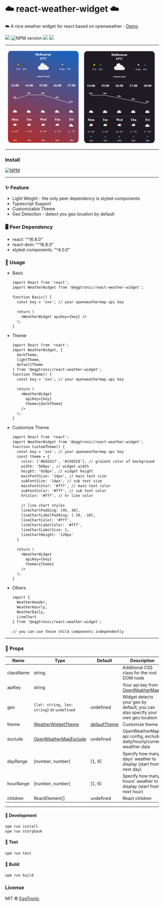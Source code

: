 # ☁️ react-weather-widget ☁️


☁️ A nice weather widget for react based on openweather - [Demo](https://eggtronic.github.io/react-weather-widget/)


<span>![](https://img.shields.io/npm/dt/@eggtronic/react-weather-widget.svg)</span> <span class="badge-npmversion"><img src="https://badgen.net/badge/license/MIT/blue" alt="NPM version" /></span> <span>![](https://img.shields.io/badge/0-dependency-blue.svg)</span> <span>![](https://img.shields.io/badge/3-peerDependency-blue.svg)</span>

---

<img src="./doc/img/defaultTheme.png" width="250" style="display: inline-block;"><img src="./doc/img/darkTheme.png" width="250" style="display: inline-block;">


---
### Install
[![NPM](https://nodei.co/npm/@eggtronic/react-weather-widget.png)](https://npmjs.org/package/@eggtronic/react-weather-widget)
 

---
### ✨ Feature
- Light Weight - the only peer dependency is styled-components
- Typescript Support
- Customizable Theme
- Geo Detection - detect you geo location by default

### 🖥 Peer Dependency
- react: "^16.8.0"
- react-dom: "^16.8.0"
- styled-components: "^4.0.0"

### 🌈 Usage
- Basic 
  ```JSX
  import React from 'react';
  import WeatherWidget from '@eggtronic/react-weather-widget';

  function Basic() {
    const key = 'xxx'; // your openweathermap api key

    return (
      <WeatherWidget apiKey={key} />
    );
  }
  ```
- Theme
  ```JSX
  import React from 'react';
  import WeatherWidget, {
    darkTheme,
    lightTheme,
    defaultTheme
  } from '@eggtronic/react-weather-widget';
  function Theme() {
    const key = 'xxx'; // your openweathermap api key

    return (
      <WeatherWidget 
        apiKey={key} 
        theme={darkTheme}
      />
    );
  }
  ```

- Customize Theme
  ```JSX
  import React from 'react';
  import WeatherWidget from '@eggtronic/react-weather-widget';
  function CustomTheme() {
    const key = 'xxx'; // your openweathermap api key
    const theme = {
      color: ['#b92b27', '#1565C0'], // graient color of background
      width: '500px', // widget width
      height: '650px', // widget height
      mainFontSize: '24px', // main text size
      subFontSize: '14px', // sub text size
      mainFontColor: '#fff', // main text color
      subFontColor: '#fff', // sub text color
      hrColor: '#fff', // hr line color

      // line chart styles
      lineChartPadding: [45, 30],
      lineChartLabelPadding: [-10, -10],
      lineChartColor: '#fff',
      lineChartLabelColor: '#fff',
      lineChartLabelSize: 1,
      lineChartHeight: '120px'
    }

    return (
      <WeatherWidget 
        apiKey={key} 
        theme={theme}
      />
    );
  }
  ```
- Others
  ```JSX
  import {
    WeatherHeader, 
    WeatherHourly, 
    WeatherDaily,
    LineChart
  } from '@eggtronic/react-weather-widget';

  // you can use those child components independently
  ```
---
### 📝 Props
| Name         | Type    | Default | Description |
| ------------ | ------- | ------- | ----------- |
| className | string |  | Additional CSS class for the root DOM node |
| apiKey | string | | Your api key from [OpenWeatherMap](https://openweathermap.org/) |
| geo | `{lat: string, lon: string}` or `undefined` | undefined | Widget detects your geo by default, you can also specify your own geo location |
| theme | [WeatherWidgetTheme](./src/types/weatherWidget.ts)| [defaultTheme](./src/theme.ts) | Customize theme |
| exclude | [OpenWeatherMapExclude](./src/types/weatherWidget.ts) | undefined | OpenWeatherMap api config, exclude daily/hourly/current wealther data|
| dayRange | [number, number] | [1, 6] | Specify how many days' weather to display (start from next day)|
| hourRange | [number, number] | [1, 6] | Specify how many hours' weather to display (start from next hour)|
| children | ReactElement[] | undefined | React children|

---

#### 🔨 Development
```
npm run install
npm run storybook
```

#### 🧪 Test
`npm run test`

#### 🔧 Build
`npm run build`



### License

MIT © [EggTronic](https://github.com/eggtronic)
